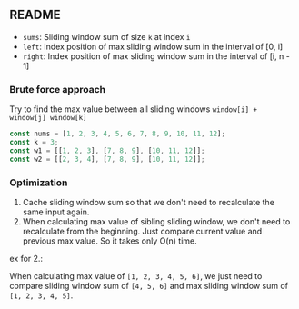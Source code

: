 ## README

- `sums`: Sliding window sum of size `k` at index `i`
- `left`: Index position of max sliding window sum in the interval of [0, i]
- `right`: Index position of max sliding window sum in the interval of [i, n - 1]

### Brute force approach

Try to find the max value between all sliding windows `window[i] + window[j] window[k]`

```js
const nums = [1, 2, 3, 4, 5, 6, 7, 8, 9, 10, 11, 12];
const k = 3;
const w1 = [[1, 2, 3], [7, 8, 9], [10, 11, 12]];
const w2 = [[2, 3, 4], [7, 8, 9], [10, 11, 12]];
```

### Optimization

1. Cache sliding window sum so that we don't need to recalculate the same input again.
2. When calculating max value of sibling sliding window, we don't need to recalculate from the beginning. Just compare current value and previous max value. So it takes only O(n) time.

ex for 2.:

When calculating max value of `[1, 2, 3, 4, 5, 6]`, we just need to compare sliding window sum of `[4, 5, 6]` and max sliding window sum of `[1, 2, 3, 4, 5]`.
